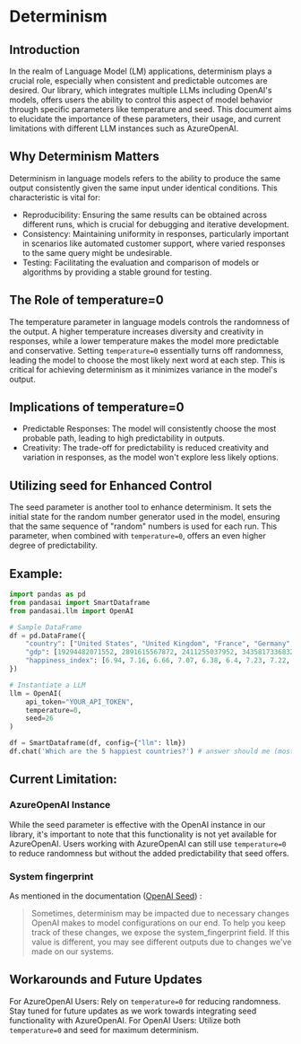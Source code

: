 # Determinism

## Introduction

In the realm of Language Model (LM) applications, determinism plays a crucial role, especially when consistent and predictable outcomes are desired. Our library, which integrates multiple LLMs including OpenAI's models, offers users the ability to control this aspect of model behavior through specific parameters like temperature and seed. This document aims to elucidate the importance of these parameters, their usage, and current limitations with different LLM instances such as AzureOpenAI.

## Why Determinism Matters

Determinism in language models refers to the ability to produce the same output consistently given the same input under identical conditions. This characteristic is vital for:

- Reproducibility: Ensuring the same results can be obtained across different runs, which is crucial for debugging and iterative development.
- Consistency: Maintaining uniformity in responses, particularly important in scenarios like automated customer support, where varied responses to the same query might be undesirable.
- Testing: Facilitating the evaluation and comparison of models or algorithms by providing a stable ground for testing.

## The Role of temperature=0

The temperature parameter in language models controls the randomness of the output. A higher temperature increases diversity and creativity in responses, while a lower temperature makes the model more predictable and conservative. Setting `temperature=0` essentially turns off randomness, leading the model to choose the most likely next word at each step. This is critical for achieving determinism as it minimizes variance in the model's output.

## Implications of temperature=0

- Predictable Responses: The model will consistently choose the most probable path, leading to high predictability in outputs.
- Creativity: The trade-off for predictability is reduced creativity and variation in responses, as the model won't explore less likely options.

## Utilizing seed for Enhanced Control

The seed parameter is another tool to enhance determinism. It sets the initial state for the random number generator used in the model, ensuring that the same sequence of "random" numbers is used for each run. This parameter, when combined with `temperature=0`, offers an even higher degree of predictability.

## Example:

```py
import pandas as pd
from pandasai import SmartDataframe
from pandasai.llm import OpenAI

# Sample DataFrame
df = pd.DataFrame({
    "country": ["United States", "United Kingdom", "France", "Germany", "Italy", "Spain", "Canada", "Australia", "Japan", "China"],
    "gdp": [19294482071552, 2891615567872, 2411255037952, 3435817336832, 1745433788416, 1181205135360, 1607402389504, 1490967855104, 4380756541440, 14631844184064],
    "happiness_index": [6.94, 7.16, 6.66, 7.07, 6.38, 6.4, 7.23, 7.22, 5.87, 5.12]
})

# Instantiate a LLM
llm = OpenAI(
    api_token="YOUR_API_TOKEN",
    temperature=0,
    seed=26
)

df = SmartDataframe(df, config={"llm": llm})
df.chat('Which are the 5 happiest countries?') # answer should me (mostly) consistent across devices.
```

## Current Limitation:

### AzureOpenAI Instance

While the seed parameter is effective with the OpenAI instance in our library, it's important to note that this functionality is not yet available for AzureOpenAI. Users working with AzureOpenAI can still use `temperature=0` to reduce randomness but without the added predictability that seed offers.

### System fingerprint

As mentioned in the documentation ([OpenAI Seed](https://platform.openai.com/docs/guides/text-generation/reproducible-outputs)) :

> Sometimes, determinism may be impacted due to necessary changes OpenAI makes to model configurations on our end. To help you keep track of these changes, we expose the system_fingerprint field. If this value is different, you may see different outputs due to changes we've made on our systems.

## Workarounds and Future Updates

For AzureOpenAI Users: Rely on `temperature=0` for reducing randomness. Stay tuned for future updates as we work towards integrating seed functionality with AzureOpenAI.
For OpenAI Users: Utilize both `temperature=0` and seed for maximum determinism.